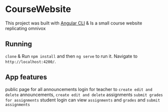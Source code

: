 # CourseWebsite

This project was built with [Angular CLI](https://github.com/angular/angular-cli) 
& Is a small course website replicating omnivox

## Running

`clone` & Run `npm install` and then `ng serve` to run it. Navigate to `http://localhost:4200/`.

## App features

public page for all announcements
login for teacher to `create edit and delete` announcements, `create edit and delete` assignments `submit grades for assignments`
student login can view `assignments` and `grades` and `submit assignments`

